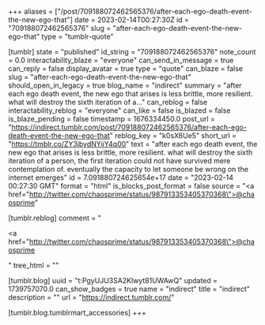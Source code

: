 +++
aliases = ["/post/709188072462565376/after-each-ego-death-event-the-new-ego-that"]
date = 2023-02-14T00:27:30Z
id = "709188072462565376"
slug = "after-each-ego-death-event-the-new-ego-that"
type = "tumblr-quote"

[tumblr]
state = "published"
id_string = "709188072462565376"
note_count = 0.0
interactability_blaze = "everyone"
can_send_in_message = true
can_reply = false
display_avatar = true
type = "quote"
can_blaze = false
slug = "after-each-ego-death-event-the-new-ego-that"
should_open_in_legacy = true
blog_name = "indirect"
summary = "after each ego death event, the new ego that arises is less brittle, more resilient.  what will destroy the sixth iteration of a..."
can_reblog = false
interactability_reblog = "everyone"
can_like = false
is_blazed = false
is_blaze_pending = false
timestamp = 1676334450.0
post_url = "https://indirect.tumblr.com/post/709188072462565376/after-each-ego-death-event-the-new-ego-that"
reblog_key = "k0sX6Ue5"
short_url = "https://tmblr.co/ZY3jbydNYijY4q00"
text = "after each ego death event, the new ego that arises is less brittle, more resilient.  what will destroy the sixth iteration of a person, the first iteration could not have survived mere contemplation of.  eventually the capacity to let someone be wrong on the internet emerges"
id = 7.091880724625654e+17
date = "2023-02-14 00:27:30 GMT"
format = "html"
is_blocks_post_format = false
source = "<a href=\"http://twitter.com/chaosprime/status/987913353405370368\">@chaosprime</a>"

[tumblr.reblog]
comment = "<p><a href=\"http://twitter.com/chaosprime/status/987913353405370368\">@chaosprime</a></p>"
tree_html = ""

[tumblr.blog]
uuid = "t:PgyUJU3SA2Klwyt81UWAwQ"
updated = 1739757070.0
can_show_badges = true
name = "indirect"
title = "indirect"
description = ""
url = "https://indirect.tumblr.com/"

[tumblr.blog.tumblrmart_accessories]
+++
